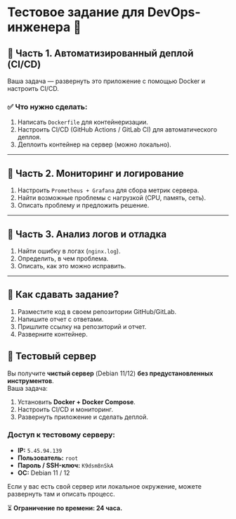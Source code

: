 # Тестовое задание для DevOps-инженера 🚀


## 📌 Часть 1. Автоматизированный деплой (CI/CD)
Ваша задача — развернуть это приложение с помощью Docker и настроить CI/CD.

### ✅ Что нужно сделать:
1. Написать `Dockerfile` для контейнеризации.
2. Настроить CI/CD (GitHub Actions / GitLab CI) для автоматического деплоя.
3. Деплоить контейнер на сервер (можно локально).

---

## 📌 Часть 2. Мониторинг и логирование
1. Настроить `Prometheus + Grafana` для сбора метрик сервера.
2. Найти возможные проблемы с нагрузкой (CPU, память, сеть).
3. Описать проблему и предложить решение.

---

## 📌 Часть 3. Анализ логов и отладка
1. Найти ошибку в логах (`nginx.log`).
2. Определить, в чем проблема.
3. Описать, как это можно исправить.

---

## 📌 Как сдавать задание?
1. Разместите код в своем репозитории GitHub/GitLab.
2. Напишите отчет с ответами.
3. Пришлите ссылку на репозиторий и отчет.
4. Разверните контейнер.

## 📌 Тестовый сервер
Вы получите **чистый сервер** (Debian 11/12) **без предустановленных инструментов**.  
Ваша задача:
1. Установить **Docker + Docker Compose**.
2. Настроить CI/CD и мониторинг.
3. Развернуть приложение и сделать деплой.

### Доступ к тестовому серверу:
- **IP:** `5.45.94.139`
- **Пользователь:** `root`
- **Пароль / SSH-ключ:** `K9dsm8nSkA`
- **ОС:** Debian 11 / 12


Если у вас есть свой сервер или локальное окружение, можете развернуть там и описать процесс.

⏳ **Ограничение по времени: 24 часа.**

